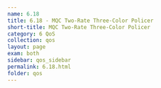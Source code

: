 ```yaml
---
name: 6.18
title: 6.18 - MQC Two-Rate Three-Color Policer
short-title: MQC Two-Rate Three-Color Policer
category: 6 QoS
collection: qos
layout: page
exam: both
sidebar: qos_sidebar
permalink: 6.18.html
folder: qos
---
```


